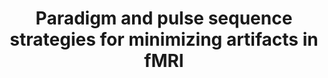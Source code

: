 ---
title: "Paradigm and pulse sequence strategies for minimizing artifacts in fMRI"
project_id: 
conf_date: 2000-06-06
conference_id: ""
presenters:
   - peter_bandettini
summary: "<p>Lecture for Jordan Grafman group, NINDS, NIH Bethesda, MD</p>"
file: /assets/presentations/T182.ppt
filename: T182.ppt
layout: presentation
---
